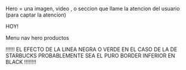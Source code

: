 Hero = una imagen, video , o seccion que llame la atencion del usuario
(para captar la atencion)

HOY!

Menu nav
hero
productos

!!!!!! EL EFECTO DE LA LINEA NEGRA O VERDE EN EL CASO DE LA DE STARBUCKS PROBABLEMENTE SEA EL PURO BORDER INFERIOR EN BLACK  !!!!!!!!